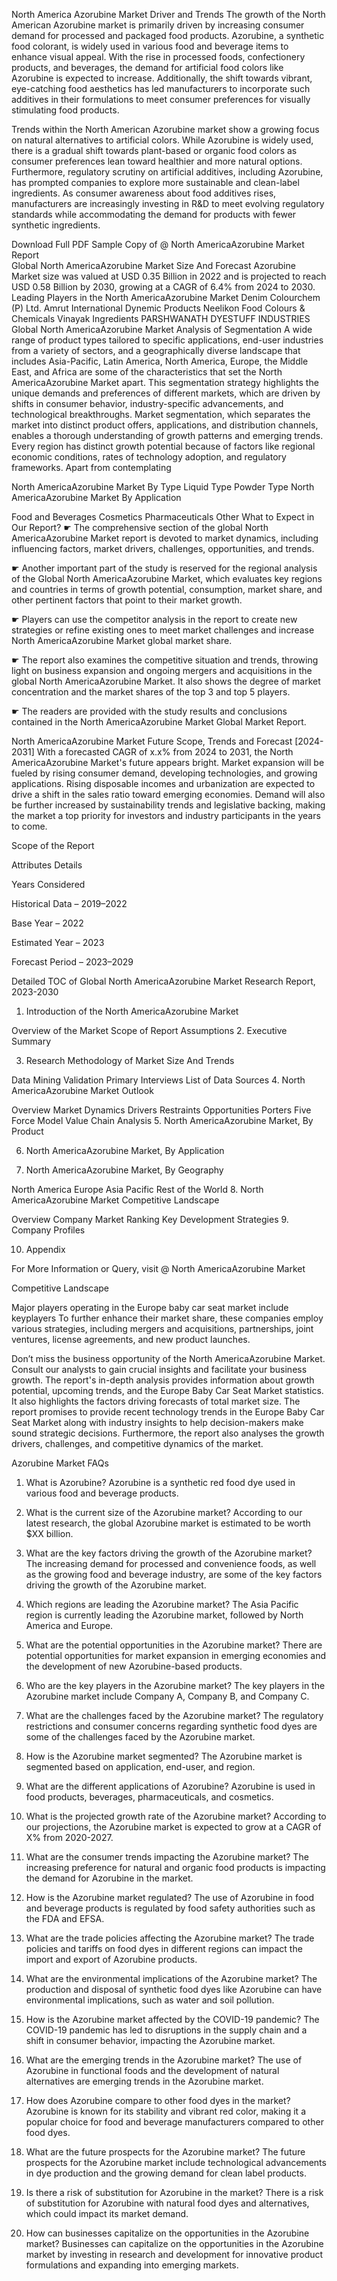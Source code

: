 North America Azorubine Market Driver and Trends
The growth of the North American Azorubine market is primarily driven by increasing consumer demand for processed and packaged food products. Azorubine, a synthetic food colorant, is widely used in various food and beverage items to enhance visual appeal. With the rise in processed foods, confectionery products, and beverages, the demand for artificial food colors like Azorubine is expected to increase. Additionally, the shift towards vibrant, eye-catching food aesthetics has led manufacturers to incorporate such additives in their formulations to meet consumer preferences for visually stimulating food products.

Trends within the North American Azorubine market show a growing focus on natural alternatives to artificial colors. While Azorubine is widely used, there is a gradual shift towards plant-based or organic food colors as consumer preferences lean toward healthier and more natural options. Furthermore, regulatory scrutiny on artificial additives, including Azorubine, has prompted companies to explore more sustainable and clean-label ingredients. As consumer awareness about food additives rises, manufacturers are increasingly investing in R&D to meet evolving regulatory standards while accommodating the demand for products with fewer synthetic ingredients.

Download Full PDF Sample Copy of @ North AmericaAzorubine Market Report  
Global North AmericaAzorubine Market Size And Forecast
Azorubine Market size was valued at USD 0.35 Billion in 2022 and is projected to reach USD 0.58 Billion by 2030, growing at a CAGR of 6.4% from 2024 to 2030.
Leading Players in the North AmericaAzorubine Market
Denim Colourchem (P) Ltd.
Amrut International
Dynemic Products
Neelikon Food Colours & Chemicals
Vinayak Ingredients
PARSHWANATH DYESTUFF INDUSTRIES
Global North AmericaAzorubine Market Analysis of Segmentation
A wide range of product types tailored to specific applications, end-user industries from a variety of sectors, and a geographically diverse landscape that includes Asia-Pacific, Latin America, North America, Europe, the Middle East, and Africa are some of the characteristics that set the North AmericaAzorubine Market apart. This segmentation strategy highlights the unique demands and preferences of different markets, which are driven by shifts in consumer behavior, industry-specific advancements, and technological breakthroughs. Market segmentation, which separates the market into distinct product offers, applications, and distribution channels, enables a thorough understanding of growth patterns and emerging trends. Every region has distinct growth potential because of factors like regional economic conditions, rates of technology adoption, and regulatory frameworks. Apart from contemplating

North AmericaAzorubine Market By Type
Liquid Type
Powder Type
North AmericaAzorubine Market By Application

Food and Beverages
Cosmetics
Pharmaceuticals
Other
What to Expect in Our Report?
☛ The comprehensive section of the global North AmericaAzorubine Market report is devoted to market dynamics, including influencing factors, market drivers, challenges, opportunities, and trends.

☛ Another important part of the study is reserved for the regional analysis of the Global North AmericaAzorubine Market, which evaluates key regions and countries in terms of growth potential, consumption, market share, and other pertinent factors that point to their market growth.

☛ Players can use the competitor analysis in the report to create new strategies or refine existing ones to meet market challenges and increase North AmericaAzorubine Market global market share.

☛ The report also examines the competitive situation and trends, throwing light on business expansion and ongoing mergers and acquisitions in the global North AmericaAzorubine Market. It also shows the degree of market concentration and the market shares of the top 3 and top 5 players.

☛ The readers are provided with the study results and conclusions contained in the North AmericaAzorubine Market Global Market Report.

North AmericaAzorubine Market Future Scope, Trends and Forecast [2024-2031]
With a forecasted CAGR of x.x% from 2024 to 2031, the North AmericaAzorubine Market's future appears bright. Market expansion will be fueled by rising consumer demand, developing technologies, and growing applications. Rising disposable incomes and urbanization are expected to drive a shift in the sales ratio toward emerging economies. Demand will also be further increased by sustainability trends and legislative backing, making the market a top priority for investors and industry participants in the years to come.

Scope of the Report

Attributes Details

Years Considered

Historical Data – 2019–2022

Base Year – 2022

Estimated Year – 2023

Forecast Period – 2023–2029

Detailed TOC of Global North AmericaAzorubine Market Research Report, 2023-2030
1. Introduction of the North AmericaAzorubine Market

Overview of the Market
Scope of Report
Assumptions
2. Executive Summary

3. Research Methodology of Market Size And Trends

Data Mining
Validation
Primary Interviews
List of Data Sources
4. North AmericaAzorubine Market Outlook

Overview
Market Dynamics
Drivers
Restraints
Opportunities
Porters Five Force Model
Value Chain Analysis
5. North AmericaAzorubine Market, By Product

6. North AmericaAzorubine Market, By Application

7. North AmericaAzorubine Market, By Geography

North America
Europe
Asia Pacific
Rest of the World
8. North AmericaAzorubine Market Competitive Landscape

Overview
Company Market Ranking
Key Development Strategies
9. Company Profiles

10. Appendix

For More Information or Query, visit @ North AmericaAzorubine Market

Competitive Landscape

Major players operating in the Europe baby car seat market include keyplayers To further enhance their market share, these companies employ various strategies, including mergers and acquisitions, partnerships, joint ventures, license agreements, and new product launches.

Don’t miss the business opportunity of the North AmericaAzorubine Market. Consult our analysts to gain crucial insights and facilitate your business growth.
The report's in-depth analysis provides information about growth potential, upcoming trends, and the Europe Baby Car Seat Market statistics. It also highlights the factors driving forecasts of total market size. The report promises to provide recent technology trends in the Europe Baby Car Seat Market along with industry insights to help decision-makers make sound strategic decisions. Furthermore, the report also analyses the growth drivers, challenges, and competitive dynamics of the market.

Azorubine Market FAQs
1. What is Azorubine?
Azorubine is a synthetic red food dye used in various food and beverage products.

2. What is the current size of the Azorubine market?
According to our latest research, the global Azorubine market is estimated to be worth $XX billion.

3. What are the key factors driving the growth of the Azorubine market?
The increasing demand for processed and convenience foods, as well as the growing food and beverage industry, are some of the key factors driving the growth of the Azorubine market.

4. Which regions are leading the Azorubine market?
The Asia Pacific region is currently leading the Azorubine market, followed by North America and Europe.

5. What are the potential opportunities in the Azorubine market?
There are potential opportunities for market expansion in emerging economies and the development of new Azorubine-based products.

6. Who are the key players in the Azorubine market?
The key players in the Azorubine market include Company A, Company B, and Company C.

7. What are the challenges faced by the Azorubine market?
The regulatory restrictions and consumer concerns regarding synthetic food dyes are some of the challenges faced by the Azorubine market.

8. How is the Azorubine market segmented?
The Azorubine market is segmented based on application, end-user, and region.

9. What are the different applications of Azorubine?
Azorubine is used in food products, beverages, pharmaceuticals, and cosmetics.

10. What is the projected growth rate of the Azorubine market?
According to our projections, the Azorubine market is expected to grow at a CAGR of X% from 2020-2027.

11. What are the consumer trends impacting the Azorubine market?
The increasing preference for natural and organic food products is impacting the demand for Azorubine in the market.

12. How is the Azorubine market regulated?
The use of Azorubine in food and beverage products is regulated by food safety authorities such as the FDA and EFSA.

13. What are the trade policies affecting the Azorubine market?
The trade policies and tariffs on food dyes in different regions can impact the import and export of Azorubine products.

14. What are the environmental implications of the Azorubine market?
The production and disposal of synthetic food dyes like Azorubine can have environmental implications, such as water and soil pollution.

15. How is the Azorubine market affected by the COVID-19 pandemic?
The COVID-19 pandemic has led to disruptions in the supply chain and a shift in consumer behavior, impacting the Azorubine market.

16. What are the emerging trends in the Azorubine market?
The use of Azorubine in functional foods and the development of natural alternatives are emerging trends in the Azorubine market.

17. How does Azorubine compare to other food dyes in the market?
Azorubine is known for its stability and vibrant red color, making it a popular choice for food and beverage manufacturers compared to other food dyes.

18. What are the future prospects for the Azorubine market?
The future prospects for the Azorubine market include technological advancements in dye production and the growing demand for clean label products.

19. Is there a risk of substitution for Azorubine in the market?
There is a risk of substitution for Azorubine with natural food dyes and alternatives, which could impact its market demand.

20. How can businesses capitalize on the opportunities in the Azorubine market?
Businesses can capitalize on the opportunities in the Azorubine market by investing in research and development for innovative product formulations and expanding into emerging markets.
